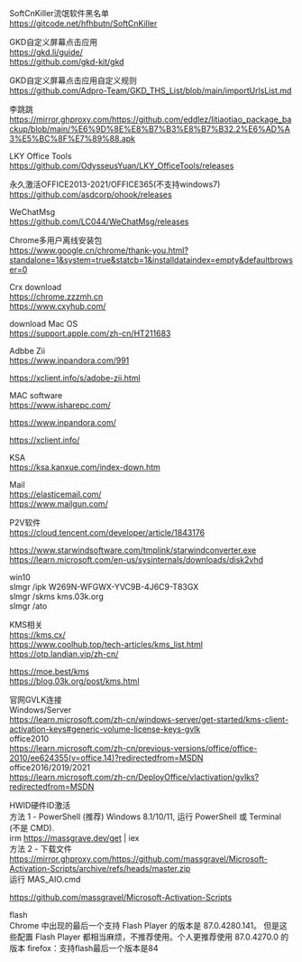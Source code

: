 SoftCnKiller流氓软件黑名单  
https://gitcode.net/hfhbutn/SoftCnKiller  

GKD自定义屏幕点击应用  
https://gkd.li/guide/    
https://github.com/gkd-kit/gkd  

GKD自定义屏幕点击应用自定义规则  
https://github.com/Adpro-Team/GKD_THS_List/blob/main/importUrlsList.md    

李跳跳    
https://mirror.ghproxy.com/https://github.com/eddlez/litiaotiao_package_backup/blob/main/%E6%9D%8E%E8%B7%B3%E8%B7%B32.2%E6%AD%A3%E5%BC%8F%E7%89%88.apk    

LKY Office Tools  
https://github.com/OdysseusYuan/LKY_OfficeTools/releases  

永久激活OFFICE2013-2021/OFFICE365(不支持windows7)    
https://github.com/asdcorp/ohook/releases  

WeChatMsg  
https://github.com/LC044/WeChatMsg/releases

Chrome多用户离线安装包    
https://www.google.cn/chrome/thank-you.html?standalone=1&system=true&statcb=1&installdataindex=empty&defaultbrowser=0  

Crx download  
https://chrome.zzzmh.cn  
https://www.cxyhub.com/  

download Mac OS  
https://support.apple.com/zh-cn/HT211683     

Adbbe Zii   
https://www.inpandora.com/991     

https://xclient.info/s/adobe-zii.html

MAC software  
https://www.isharepc.com/

https://www.inpandora.com/

https://xclient.info/

KSA      
https://ksa.kanxue.com/index-down.htm

Mail     
https://elasticemail.com/     
https://www.mailgun.com/

P2V软件  
https://cloud.tencent.com/developer/article/1843176 

https://www.starwindsoftware.com/tmplink/starwindconverter.exe  
https://learn.microsoft.com/en-us/sysinternals/downloads/disk2vhd 

win10  
slmgr /ipk W269N-WFGWX-YVC9B-4J6C9-T83GX  
slmgr /skms kms.03k.org  
slmgr /ato  

KMS相关    
https://kms.cx/    
https://www.coolhub.top/tech-articles/kms_list.html    
https://otp.landian.vip/zh-cn/    

https://moe.best/kms  
https://blog.03k.org/post/kms.html        

官网GVLK连接    
Windows/Server    
https://learn.microsoft.com/zh-cn/windows-server/get-started/kms-client-activation-keys#generic-volume-license-keys-gvlk    
office2010    
https://learn.microsoft.com/zh-cn/previous-versions/office/office-2010/ee624355(v=office.14)?redirectedfrom=MSDN    
office2016/2019/2021    
https://learn.microsoft.com/zh-cn/DeployOffice/vlactivation/gvlks?redirectedfrom=MSDN     
 
HWID硬件ID激活    
方法 1 - PowerShell (推荐)    Windows 8.1/10/11, 运行 PowerShell 或 Terminal (不是 CMD).    
irm https://massgrave.dev/get | iex    
方法 2 - 下载文件    
https://mirror.ghproxy.com/https://github.com/massgravel/Microsoft-Activation-Scripts/archive/refs/heads/master.zip    
运行 MAS_AIO.cmd  

https://github.com/massgravel/Microsoft-Activation-Scripts  



flash    
Chrome 中出现的最后一个支持 Flash Player 的版本是 87.0.4280.141。
但是这些配置 Flash Player 都相当麻烦，不推荐使用。个人更推荐使用 87.0.4270.0 的版本
firefox：支持flash最后一个版本是84

